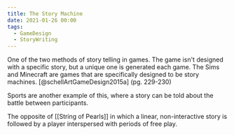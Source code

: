 ```yaml
---
title: The Story Machine
date: 2021-01-26 00:00
tags:
  - GameDesign
  - StoryWriting
---
```


One of the two methods of story telling in games. The game isn't designed with a specific story, but a unique one is generated each game. The Sims and Minecraft are games that are specifically designed to be story machines. [@schellArtGameDesign2015a] (pg. 229-230)

Sports are another example of this, where a story can be told about the battle between participants. 

The opposite of [[String of Pearls]] in which a linear, non-interactive story is followed by a player interspersed with periods of free play.
